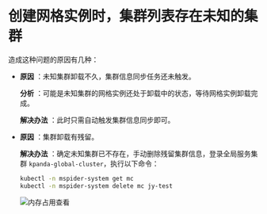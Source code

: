 # 创建网格实例时，集群列表存在未知的集群

造成这种问题的原因有几种：

- **原因** ：未知集群卸载不久，集群信息同步任务还未触发。

    **分析** ：可能是未知集群的网格实例还处于卸载中的状态，等待网格实例卸载完成。

    **解决办法** ：此时只需自动触发集群信息同步即可。

- **原因** ：集群卸载有残留。

    **解决办法** ：确定未知集群已不存在，手动删除残留集群信息，登录全局服务集群 `kpanda-global-cluster`，执行以下命令：

    ```bash
    kubectl -n mspider-system get mc
    kubectl -n mspider-system delete mc jy-test
    ```

    ![内存占用查看](https://docs.daocloud.io/daocloud-docs-images/docs/zh/docs/mspider/troubleshoot/images/mc-delete-01.png)
